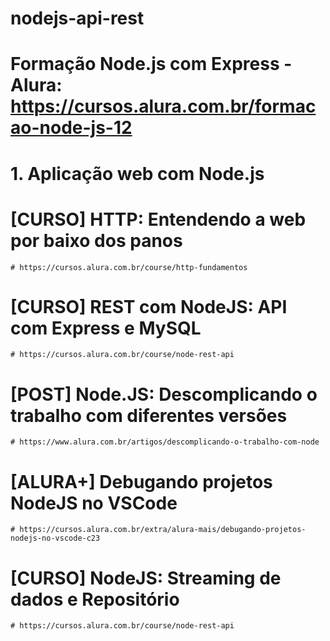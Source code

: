 # nodejs-api-rest

# Formação Node.js com Express - Alura: https://cursos.alura.com.br/formacao-node-js-12

# 1. Aplicação web com Node.js

  # [CURSO] HTTP: Entendendo a web por baixo dos panos
    # https://cursos.alura.com.br/course/http-fundamentos
  # [CURSO] REST com NodeJS: API com Express e MySQL
    # https://cursos.alura.com.br/course/node-rest-api
  # [POST] Node.JS: Descomplicando o trabalho com diferentes versões
    # https://www.alura.com.br/artigos/descomplicando-o-trabalho-com-node
  # [ALURA+] Debugando projetos NodeJS no VSCode
    # https://cursos.alura.com.br/extra/alura-mais/debugando-projetos-nodejs-no-vscode-c23
  # [CURSO] NodeJS: Streaming de dados e Repositório
    # https://cursos.alura.com.br/course/node-rest-api
